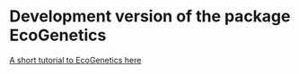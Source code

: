 # Development version of the package EcoGenetics

[A short tutorial to EcoGenetics here](https://github.com/leandroroser/EcoGenetics-Tutorial)
